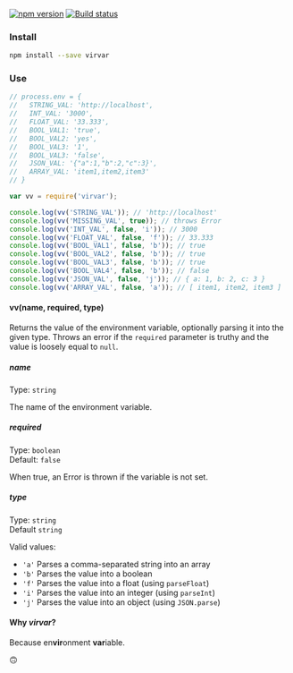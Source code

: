 [![npm version](https://badge.fury.io/js/virvar.svg)](https://badge.fury.io/js/virvar)
[![Build status](https://travis-ci.org/gswalden/virvar.svg?branch=master)](https://travis-ci.org/gswalden/virvar)

### Install
```sh
npm install --save virvar
```

### Use
```js
// process.env = {
//   STRING_VAL: 'http://localhost',
//   INT_VAL: '3000',
//   FLOAT_VAL: '33.333',
//   BOOL_VAL1: 'true',
//   BOOL_VAL2: 'yes',
//   BOOL_VAL3: '1',
//   BOOL_VAL3: 'false',
//   JSON_VAL: '{"a":1,"b":2,"c":3}',
//   ARRAY_VAL: 'item1,item2,item3'
// }

var vv = require('virvar');

console.log(vv('STRING_VAL')); // 'http://localhost'
console.log(vv('MISSING_VAL', true)); // throws Error
console.log(vv('INT_VAL', false, 'i')); // 3000
console.log(vv('FLOAT_VAL', false, 'f')); // 33.333
console.log(vv('BOOL_VAL1', false, 'b')); // true
console.log(vv('BOOL_VAL2', false, 'b')); // true
console.log(vv('BOOL_VAL3', false, 'b')); // true
console.log(vv('BOOL_VAL4', false, 'b')); // false
console.log(vv('JSON_VAL', false, 'j')); // { a: 1, b: 2, c: 3 }
console.log(vv('ARRAY_VAL', false, 'a')); // [ item1, item2, item3 ]
```

#### vv(name, required, type)
Returns the value of the environment variable, optionally parsing it into the given type.
Throws an error if the `required` parameter is truthy and the value is loosely equal to `null`.

##### name
Type: `string`

The name of the environment variable.

##### required
Type: `boolean`<br>
Default: `false`

When true, an Error is thrown if the variable is not set.

##### type
Type: `string`<br>
Default `string`

Valid values:

- `'a'` Parses a comma-separated string into an array
- `'b'` Parses the value into a boolean
- `'f'` Parses the value into a float (using `parseFloat`)
- `'i'` Parses the value into an integer (using `parseInt`)
- `'j'` Parses the value into an object (using `JSON.parse`)

#### Why *virvar*?
Because en**vir**onment **var**iable.

🙃
